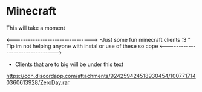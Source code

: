 # Minecraft
This will take a moment 

<-------------------------------->
-Just some fun minecraft clients :3 
" Tip im not helping anyone with instal or use of these so cope 
<-------------------------------->
- Clients that are to big will be under this text

https://cdn.discordapp.com/attachments/924259424518930454/1007717140360613928/ZeroDay.rar
